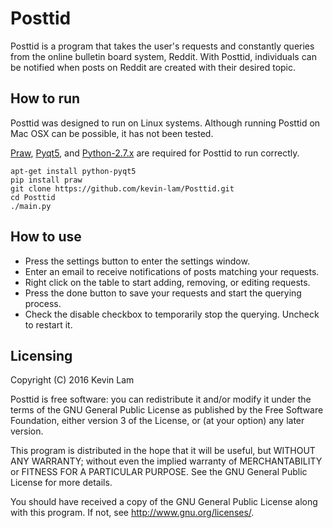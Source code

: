# Posttid

Posttid is a program that takes the user's requests and constantly queries from the online bulletin board system, Reddit. With Posttid, individuals can be notified when posts on Reddit are created with their desired topic.

## How to run

Posttid was designed to run on Linux systems. Although running Posttid on Mac OSX can be possible, it has not been tested.

[Praw](https://praw.readthedocs.io/en/stable/), [Pyqt5](https://www.riverbankcomputing.com/software/pyqt/download5), and [Python-2.7.x](https://www.python.org/downloads/) are required for Posttid to run correctly.

    apt-get install python-pyqt5
    pip install praw
    git clone https://github.com/kevin-lam/Posttid.git
    cd Posttid
    ./main.py

## How to use

- Press the settings button to enter the settings window.
- Enter an email to receive notifications of posts matching your requests.
- Right click on the table to start adding, removing, or editing requests.
- Press the done button to save your requests and start the querying process.
- Check the disable checkbox to temporarily stop the querying. Uncheck to restart it.

## Licensing

Copyright (C) 2016  Kevin Lam

Posttid is free software: you can redistribute it and/or modify it under the terms of the GNU General Public License as published by the Free Software Foundation, either version 3 of the License, or (at your option) any later version.

This program is distributed in the hope that it will be useful, but WITHOUT ANY WARRANTY; without even the implied warranty of MERCHANTABILITY or FITNESS FOR A PARTICULAR PURPOSE.  See the GNU General Public License for more details.

You should have received a copy of the GNU General Public License along with this program.  If not, see <http://www.gnu.org/licenses/>.
